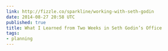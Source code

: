 ```yaml
---
link: http://fizzle.co/sparkline/working-with-seth-godin
date: 2014-08-27 20:58 UTC
published: true
title: What I Learned from Two Weeks in Seth Godin’s Office
tags:
- planning
---
```



